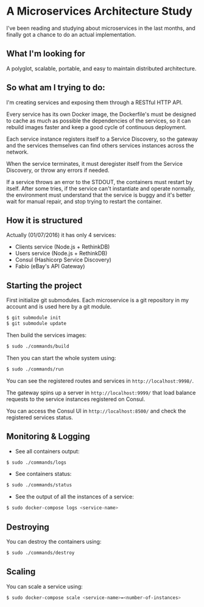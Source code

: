# A Microservices Architecture Study

I've been reading and studying about microservices in the last months, and finally got a chance to do an actual implementation.

## What I'm looking for

A polyglot, scalable, portable, and easy to maintain distributed architecture.

<!-- By "polyglot", I mean:

 - Any service can be built using any programming language it finds more suitable for the job.

 - Any service can use any kind of database it finds more suitable for the job.

By "easy to maintain", I mean:

 - A service must be simple, and small. We're talking about microservices, there are some teams that keep microservices so small that they keep between 1 ~ 100 LOC to get the job done.

 - Must be easy to write tests for each service.

 - It needs to be easy to switch from a stack to another, so must be upgrading to major versions of frameworks and runtimes. -->

## So what am I trying to do:

I'm creating services and exposing them through a RESTful HTTP API.

Every service has its own Docker image, the Dockerfile's must be designed to cache as much as possible the dependencies of the services, so it can rebuild images faster and keep a good cycle of continuous deployment.

Each service instance registers itself to a Service Discovery, so the gateway and the services themselves can find others services instances across the network.

When the service terminates, it must deregister itself from the Service Discovery, or throw any errors if needed.

If a service throws an error to the STDOUT, the containers must restart by itself. After some tries, if the service can't instantiate and operate normally, the environment must understand that the service is buggy and it's better wait for manual repair, and stop trying to restart the container.

## How it is structured

Actually (01/07/2016) it has only 4 services:

- Clients service (Node.js + RethinkDB)
- Users service (Node.js + RethinkDB)
- Consul (Hashicorp Service Discovery)
- Fabio (eBay's API Gateway)

## Starting the project

First initialize git submodules. Each microservice is a git repository in my account and is used here by a git module.

```bash
$ git submodule init
$ git submodule update
```

Then build the services images:

```bash
$ sudo ./commands/build
```

Then you can start the whole system using:

```bash
$ sudo ./commands/run
```

You can see the registered routes and services in `http://localhost:9998/`.

The gateway spins up a server in `http://localhost:9999/` that load balance requests to the service instances registered on Consul.

You can access the Consul UI in `http://localhost:8500/` and check the registered services status.

## Monitoring & Logging

- See all containers output:

```bash
$ sudo ./commands/logs
```

- See containers status:

```bash
$ sudo ./commands/status
```

- See the output of all the instances of a service:

```bash
$ sudo docker-compose logs <service-name>
```

## Destroying

You can destroy the containers using:

```bash
$ sudo ./commands/destroy
```

## Scaling

You can scale a service using:

```bash
$ sudo docker-compose scale <service-name>=<number-of-instances>
```
